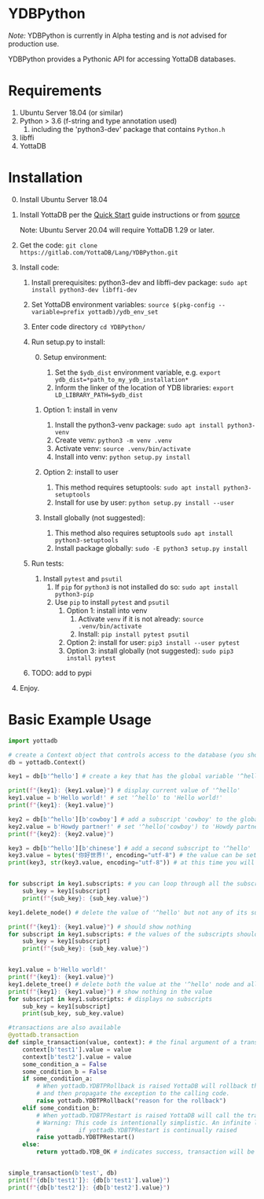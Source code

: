 # YDBPython

*Note:* YDBPython is currently in Alpha testing and is *not* advised for production use.

YDBPython provides a Pythonic API for accessing YottaDB databases.

# Requirements
1. Ubuntu Server 18.04 (or similar)
2. Python > 3.6 (f-string and type annotation used)
    1. including the 'python3-dev' package that contains `Python.h`
3. libffi
3. YottaDB

# Installation
0. Install Ubuntu Server 18.04

1. Install YottaDB per the [Quick Start](https://docs.yottadb.com/MultiLangProgGuide/MultiLangProgGuide.html#quick-start) guide instructions or from [source](https://gitlab.com/YottaDB/DB/YDB)

    Note: Ubuntu Server 20.04 will require YottaDB 1.29 or later.

2. Get the code: `git clone https://gitlab.com/YottaDB/Lang/YDBPython.git`
3. Install code:
    1. Install prerequisites: python3-dev and libffi-dev package: `sudo apt install python3-dev libffi-dev`

    2. Set YottaDB environment variables: `source $(pkg-config --variable=prefix yottadb)/ydb_env_set`

    3. Enter code directory `cd YDBPython/`

    4. Run setup.py to install:

		0. Setup environment:
			1. Set the `$ydb_dist` environment variable, e.g. `export ydb_dist=*path_to_my_ydb_installation*`
			2. Inform the linker of the location of YDB libraries: `export LD_LIBRARY_PATH=$ydb_dist`

        1. Option 1: install in venv
            1. Install the python3-venv package: `sudo apt install python3-venv`
            2. Create venv: `python3 -m venv .venv`
            3. Activate venv: `source .venv/bin/activate`
            4. Install into venv: `python setup.py install`

        2. Option 2: install to user
            1. This method requires setuptools: `sudo apt install python3-setuptools`
            2. Install for use by user: `python setup.py install --user`

        3. Install globally (not suggested):
            1. This method also requires setuptools `sudo apt install python3-setuptools`
            2. Install package globally: `sudo -E python3 setup.py install`

    5. Run tests:
        1. Install `pytest` and `psutil`
            1. If `pip` for `python3` is not installed do so: `sudo apt install python3-pip`
            2. Use `pip` to install `pytest` and `psutil`
                1. Option 1: install into venv
                    1. Activate `venv` if it is not already: `source .venv/bin/activate`
                    2. Install: `pip install pytest psutil`
                2. Option 2: install for user: `pip3 install --user pytest`
                3. Option 3: install globally (not suggested): `sudo pip3 install pytest`

    5. TODO: add to pypi

5. Enjoy.

# Basic Example Usage

```python
import yottadb

# create a Context object that controls access to the database (you should only use one)
db = yottadb.Context()

key1 = db[b'^hello'] # create a key that has the global variable '^hello'

print(f"{key1}: {key1.value}") # display current value of '^hello'
key1.value = b'Hello world!' # set '^hello' to 'Hello world!'
print(f"{key1}: {key1.value}")

key2 = db[b'^hello'][b'cowboy'] # add a subscript 'cowboy' to the global variable '^hello'
key2.value = b'Howdy partner!' # set '^hello('cowboy') to 'Howdy partner!'
print(f"{key2}: {key2.value}")

key3 = db[b'^hello'][b'chinese'] # add a second subscript to '^hello'
key3.value = bytes('你好世界!', encoding="utf-8") # the value can be set to anything that can be encoded to bytes
print(key3, str(key3.value, encoding="utf-8")) # at this time you will need to handle the encoding and decoding


for subscript in key1.subscripts: # you can loop through all the subscripts of a key
    sub_key = key1[subscript]
    print(f"{sub_key}: {sub_key.value}")

key1.delete_node() # delete the value of '^hello' but not any of its subscripts

print(f"{key1}: {key1.value}") # should show nothing
for subscript in key1.subscripts: # the values of the subscripts should still be in the database
    sub_key = key1[subscript]
    print(f"{sub_key}: {sub_key.value}")


key1.value = b'Hello world!'
print(f"{key1}: {key1.value}")
key1.delete_tree() # delete both the value at the '^hello' node and all of it's subscripts
print(f"{key1}: {key1.value}") # show nothing in the value
for subscript in key1.subscripts: # displays no subscripts
    sub_key = key1[subscript]
    print(sub_key, sub_key.value)

#transactions are also available
@yottadb.transaction
def simple_transaction(value, context): # the final argument of a transaction is the current context
    context[b'test1'].value = value
    context[b'test2'].value = value
    some_condition_a = False
    some_condition_b = False
    if some_condition_a:
        # When yottadb.YDBTPRollback is raised YottaDB will rollback the transaction
        # and then propagate the exception to the calling code.
        raise yottadb.YDBTPRollback("reason for the rollback")
    elif some_condition_b:
        # When yottadb.YDBTPRestart is raised YottaDB will call the transaction again.
        # Warning: This code is intentionally simplistic. An infinite loop will occur
        #           if yottadb.YDBTPRestart is continually raised
        raise yottadb.YDBTPRestart()
    else:
        return yottadb.YDB_OK # indicates success, transaction will be committed


simple_transaction(b'test', db)
print(f"{db[b'test1']}: {db[b'test1'].value}")
print(f"{db[b'test2']}: {db[b'test2'].value}")
```
